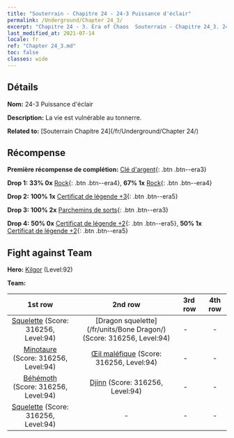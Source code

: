 ```yaml
---
title: "Souterrain - Chapitre 24 - 24-3 Puissance d'éclair"
permalink: /Underground/Chapter 24_3/
excerpt: "Chapitre 24 - 3. Era of Chaos  Souterrain - Chapitre 24_3. 24-3 Puissance d'éclair"
last_modified_at: 2021-07-14
locale: fr
ref: "Chapter 24_3.md"
toc: false
classes: wide
---
```


## Détails

 **Nom:** 24-3 Puissance d'éclair

 **Description:** La vie est vulnérable au tonnerre.

 **Related to:** [Souterrain Chapitre 24](/fr/Underground/Chapter 24/)

## Récompense

 **Première récompense de complétion:** [Clé d'argent](/ItemsFR/con_693/){: .btn .btn--era3}

 **Drop 1:** **33% 0x** [Rock](/ItemsFR/unt_221/){: .btn .btn--era4}, **67% 1x** [Rock](/ItemsFR/unt_221/){: .btn .btn--era4}

 **Drop 2:** **100% 1x** [Certificat de légende +3](/ItemsFR/mat_88/){: .btn .btn--era5}

 **Drop 3:** **100% 2x** [Parchemins de sorts](/ItemsFR/con_694/){: .btn .btn--era3}

 **Drop 4:** **50% 0x** [Certificat de légende +2](/ItemsFR/mat_81/){: .btn .btn--era5}, **50% 1x** [Certificat de légende +2](/ItemsFR/mat_81/){: .btn .btn--era5}


## Fight against Team
 **Hero:** [Kilgor](/fr/heroes/Kilgor/) (Level:92)

 **Team:**


  | 1st row | 2nd row | 3rd row | 4th row |
  |:----:|:----:|:----|:----:|
  | [Squelette](/fr/units/Skeleton/) (Score: 316256, Level:94)  | [Dragon squelette](/fr/units/Bone Dragon/) (Score: 316256, Level:94)  | - | - |
  | [Minotaure](/fr/units/Minotaur/) (Score: 316256, Level:94)  | [Œil maléfique](/fr/units/Beholder/) (Score: 316256, Level:94)  | - | - |
  | [Béhémoth](/fr/units/Behemoth/) (Score: 316256, Level:94)  | [Djinn](/fr/units/Genie/) (Score: 316256, Level:94)  | - | - |
  | [Squelette](/fr/units/Skeleton/) (Score: 316256, Level:94)  | - | - | - |


